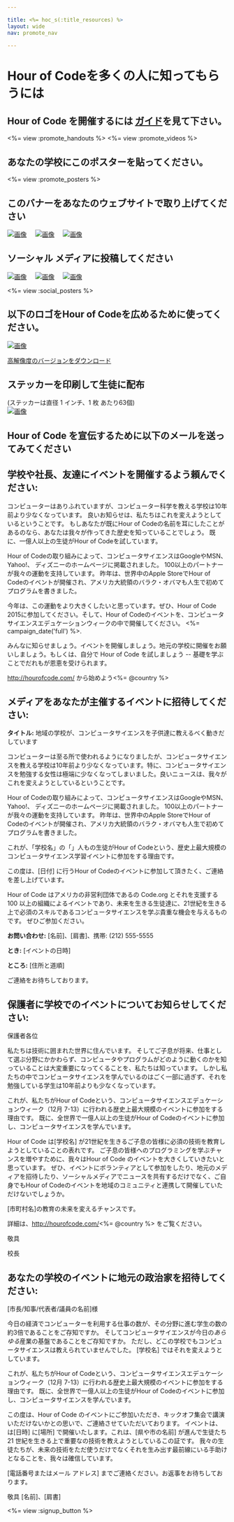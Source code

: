 ```yaml
---

title: <%= hoc_s(:title_resources) %>
layout: wide
nav: promote_nav

---
```


<link rel="stylesheet" type="text/css" href="/css/promote-page.css" />
</link>

# Hour of Codeを多くの人に知ってもらうには

## Hour of Code を開催するには [ガイド](<%= resolve_url('/how-to') %>)を見て下さい。

<%= view :promote_handouts %> <%= view :promote_videos %>

<a id="posters"></a>

## あなたの学校にこのポスターを貼ってください。

<%= view :promote_posters %>

<a id="banners"></a>

## このバナーをあなたのウェブサイトで取り上げてください

[![画像](/images/fit-250/banner1.jpg)](/images/banner1.jpg)&nbsp;&nbsp;&nbsp;&nbsp; [![画像](/images/fit-250/banner3.jpg)](/images/banner3.jpg)&nbsp;&nbsp;&nbsp;&nbsp; [![画像](/images/fit-500/banner5.jpg)](/images/banner5.jpg)&nbsp;&nbsp;&nbsp;&nbsp;

<a id="social"></a>

## ソーシャル メディアに投稿してください

[![画像](/images/fit-250/social-1.jpg)](/images/social-1.jpg)&nbsp;&nbsp;&nbsp;&nbsp; [![画像](/images/fit-250/social-2.jpg)](/images/social-2.jpg)&nbsp;&nbsp;&nbsp;&nbsp; [![画像](/images/fit-250/social-3.jpg)](/images/social-3.jpg)&nbsp;&nbsp;&nbsp;&nbsp;

<%= view :social_posters %>

<a id="logo"></a>

## 以下のロゴをHour of Codeを広めるために使ってください。

[![画像](<%= localized_image('/images/fit-200/hour-of-code-logo.png') %>)](<%= localized_image('/images/hour-of-code-logo.png') %>)

[高解像度のバージョンをダウンロード](http://images.code.org/share/hour-of-code-logo.zip)

<a id="stickers"></a>

## ステッカーを印刷して生徒に配布

(ステッカーは直径 1 インチ、1 枚 あたり63個)  
[![画像](/images/fit-250/hour-of-code-stickers.png)](/images/hour-of-code-stickers.pdf)

<a id="sample-emails"></a>

## Hour of Code を宣伝するために以下のメールを送ってみてください

<a id="email"></a>

## 学校や社長、友達にイベントを開催するよう頼んでください:

コンピューターはありふれていますが、コンピューター科学を教える学校は10年前より少なくなっています。 良いお知らせは、私たちはこれを変えようとしているということです。 もしあなたが既にHour of Codeの名前を耳にしたことがあるのなら、あなたは我々が作ってきた歴史を知っていることでしょう。 既に、一億人以上の生徒がHour of Codeを試しています。

Hour of Codeの取り組みによって、コンピュータサイエンスはGoogleやMSN、Yahoo!、 ディズニーのホームページに掲載されました。 100以上のパートナーが我々の運動を支持しています。 昨年は、世界中のApple StoreでHour of Codeのイベントが開催され、アメリカ大統領のバラク・オバマも人生で初めてプログラムを書きました。

今年は、この運動をより大きくしたいと思っています。ぜひ、Hour of Code 2015に参加してください。そして、Hour of Codeのイベントを、コンピュータサイエンスエデュケーションウィークの中で開催してください。 <%= campaign_date('full') %>.

みんなに知らせましょう。イベントを開催しましょう。地元の学校に開催をお願いしましょう。もしくは、自分で Hour of Code を試しましょう -- 基礎を学ぶことでだれもが恩恵を受けられます。

http://hourofcode.com/ から始めよう<%= @country %>

<a id="media-pitch"></a>

## メディアをあなたが主催するイベントに招待してください:

**タイトル:** 地域の学校が、コンピュータサイエンスを子供達に教えるべく動きだしています

コンピューターは至る所で使われるようになりましたが、コンピュータサイエンスを教える学校は10年前より少なくなっています。特に、コンピュータサイエンスを勉強する女性は極端に少なくなってしまいました。良いニュースは、我々がこれを変えようとしているということです。

Hour of Codeの取り組みによって、コンピュータサイエンスはGoogleやMSN、Yahoo!、 ディズニーのホームページに掲載されました。 100以上のパートナーが我々の運動を支持しています。 昨年は、世界中のApple StoreでHour of Codeのイベントが開催され、アメリカ大統領のバラク・オバマも人生で初めてプログラムを書きました。

これが、「学校名」の「」人もの生徒がHour of Codeという、歴史上最大規模のコンピュータサイエンス学習イベントに参加をする理由です。

この度は、[日付] に行うHour of Codeのイベントに参加して頂きたく、ご連絡を差し上げています。

Hour of Code はアメリカの非営利団体であるの Code.org とそれを支援する 100 以上の組織によるイベントであり、未来を生きる生徒達に、21世紀を生きる上で必須のスキルであるコンピュータサイエンスを学ぶ貴重な機会を与えるものです。 ぜひご参加ください。

**お問い合わせ:** [名前]、[肩書]、携帯: (212) 555-5555

**とき:** [イベントの日時]

**ところ:** [住所と道順]

ご連絡をお待ちしております。

<a id="parents"></a>

## 保護者に学校でのイベントについてお知らせしてください:

保護者各位

私たちは技術に囲まれた世界に住んでいます。 そしてご子息が将来、仕事として選ぶ分野にかかわらず、コンピュータやプログラムがどのように動くのかを知っていることは大変重要になってくることを、私たちは知っています。 しかし私たちの中でコンピュータサイエンスを学んでいるのはごく一部に過ぎず、それを勉強している学生は10年前よりも少なくなっています。

これが、私たちがHour of Codeという、コンピュータサイエンスエデュケーションウィーク（12月 7-13）に行われる歴史上最大規模のイベントに参加をする理由です。 既に、全世界で一億人以上の生徒がHour of Codeのイベントに参加し、コンピュータサイエンスを学んでいます。

Hour of Code は[学校名] が21世紀を生きるご子息の皆様に必須の技術を教育しようとしていることの表れです。 ご子息の皆様へのプログラミングを学ぶチャンスを増やすために、我々はHour of Code のイベントを大きくしていきたいと思っています。 ぜひ、イベントにボランティアとして参加をしたり、地元のメディアを招待したり、ソーシャルメディアでニュースを共有するだけでなく、ご自身でもHour of Codeのイベントを地域のコミュニティと連携して開催していただけないでしょうか。

[市町村名]の教育の未来を変えるチャンスです。

詳細は、http://hourofcode.com/<%= @country %> をご覧ください。

敬具

校長

<a id="politicians"></a>

## あなたの学校のイベントに地元の政治家を招待してください:

[市長/知事/代表者/議員の名前]様

今日の経済でコンピューターを利用する仕事の数が、その分野に進む学生の数の約3倍であることをご存知ですか。 そしてコンピュータサイエンスが今日の*あらゆる*産業の基盤であることをご存知ですか。 ただし、どこの学校でもコンピュータサイエンスは教えられていませんでした。 [学校名] ではそれを変えようとしています。

これが、私たちがHour of Codeという、コンピュータサイエンスエデュケーションウィーク（12月 7-13）に行われる歴史上最大規模のイベントに参加をする理由です。 既に、全世界で一億人以上の生徒がHour of Codeのイベントに参加し、コンピュータサイエンスを学んでいます。

この度は、Hour of Code のイベントにご参加いただき、キックオフ集会で講演いただけないかとの思いで、ご連絡させていただいております。 イベントは、は[日時] に[場所] で開催いたします。これは、[県や市の名前] が進んで生徒たち21 世紀を生きる上で重要なの技術を教えようとしているこの証です。 我々の生徒たちが、未来の技術をただ使うだけでなくそれを生み出す最前線にいる手助けとなることを、我々は確信しています。

[電話番号またはメール アドレス] までご連絡ください。お返事をお待ちしております。

敬具 [名前]、[肩書]

<%= view :signup_button %>